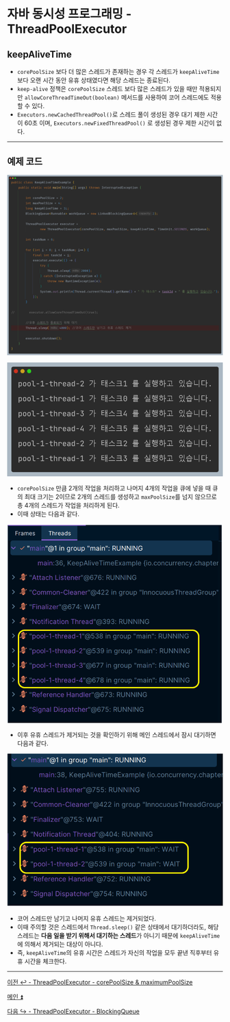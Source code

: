 # 자바 동시성 프로그래밍 - ThreadPoolExecutor

## keepAliveTime

- `corePoolSize` 보다 더 많은 스레드가 존재하는 경우 각 스레드가 `keepAliveTime`보다 오랜 시간 동안 유휴 상태였다면 해당 스레드는 종료된다.
- `keep-alive` 정책은 `corePoolSize` 스레드 보다 많은 스레드가 있을 때만 적용되지만 `allowCoreThreadTimeOut(boolean)` 메서드를 사용하여 코어 스레드에도 적용할 수 있다.
- `Executors.newCachedThreadPool()`로 스레드 풀이 생성된 경우 대기 제한 시간이 60초 이며, `Executors.newFixedThreadPool()` 로 생성된 경우 제한 시간이 없다.

---

## 예제 코드

![img_9.png](image/img_9.png)

![img_8.png](image/img_8.png)

- `corePoolSize` 만큼 2개의 작업을 처리하고 나머지 4개의 작업을 큐에 넣을 때 큐의 최대 크기는 2이므로 2개의 스레드를 생성하고 `maxPoolSize`를 넘지 않으므로 총 4개의 스레드가 작업을 처리하게 된다.
- 이때 상태는 다음과 같다.

![img_7.png](image/img_7.png)

- 이후 유휴 스레드가 제거되는 것을 확인하기 위해 메인 스레드에서 잠시 대기하면 다음과 같다.

![img_10.png](image/img_10.png)

- 코어 스레드만 남기고 나머지 유휴 스레드는 제거되었다.
- 이때 주의할 것은 스레드에서 `Thread.sleep()` 같은 상태에서 대기하더라도, 해당 스레드는 **다음 일을 받기 위해서 대기하는 스레드**가 아니기 때문에
`keepAliveTime`에 의해서 제거되는 대상이 아니다.
- 즉, `keepAliveTime`의 유휴 시간은 스레드가 자신의 작업을 모두 끝낸 직후부터 유휴 시간을 체크한다.

---

[이전 ↩️ - ThreadPoolExecutor - corePoolSize & maximumPoolSize](https://github.com/genesis12345678/TIL/blob/main/Java/reactive/ThreadPoolExecutor/corePoolSize.md)

[메인 ⏫](https://github.com/genesis12345678/TIL/blob/main/Java/reactive/Main.md)

[다음 ↪️ - ThreadPoolExecutor - BlockingQueue](https://github.com/genesis12345678/TIL/blob/main/Java/reactive/ThreadPoolExecutor/BlockingQueue.md)